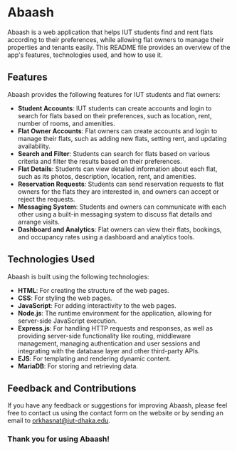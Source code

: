 # Abaash
Abaash is a web application that helps IUT students find and rent flats according to their preferences, while allowing flat owners to manage their properties and tenants easily. This README file provides an overview of the app's features, technologies used, and how to use it.

## Features
Abaash provides the following features for IUT students and flat owners:

- **Student Accounts**: IUT students can create accounts and login to search for flats based on their preferences, such as location, rent, number of rooms, and amenities.
- **Flat Owner Accounts**: Flat owners can create accounts and login to manage their flats, such as adding new flats, setting rent, and updating availability.
- **Search and Filter**: Students can search for flats based on various criteria and filter the results based on their preferences.
- **Flat Details**: Students can view detailed information about each flat, such as its photos, description, location, rent, and amenities.
- **Reservation Requests**: Students can send reservation requests to flat owners for the flats they are interested in, and owners can accept or reject the requests.
- **Messaging System**: Students and owners can communicate with each other using a built-in messaging system to discuss flat details and arrange visits.
- **Dashboard and Analytics**: Flat owners can view their flats, bookings, and occupancy rates using a dashboard and analytics tools.

## Technologies Used
Abaash is built using the following technologies:

- **HTML**: For creating the structure of the web pages.
- **CSS**: For styling the web pages.
- **JavaScript**: For adding interactivity to the web pages.
- **Node.js**: The runtime environment for the application, allowing for server-side JavaScript execution.
- **Express.js**: For handling HTTP requests and responses, as well as providing server-side functionality like routing, middleware management, managing authentication and user sessions and integrating with the database layer and other third-party APIs.
- **EJS**: For templating and rendering dynamic content.
- **MariaDB**: For storing and retrieving data.

## Feedback and Contributions
If you have any feedback or suggestions for improving Abaash, please feel free to contact us using the contact form on the website or by sending an email to orkhasnat@iut-dhaka.edu.

### Thank you for using Abaash!
